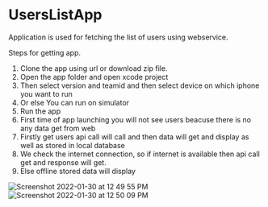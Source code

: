 # UsersListApp
Application is used for fetching the list of users using webservice.

Steps for getting app.

1. Clone the app using url or download zip file.
2. Open the app folder and open xcode project
3. Then select version and teamid and then select device on which iphone you want to run
4. Or else You can run on simulator
5. Run the app
6. First time of app launching you will not see users beacuse there is no any data get from web
7. Firstly get users api call will call and then data will get and display as well as stored in local database
8. We check the internet connection, so if internet is available then api call get and response will get.
9. Else offline stored data will display




![Screenshot 2022-01-30 at 12 49 55 PM](https://user-images.githubusercontent.com/93400035/151690661-f359d44a-4679-4a03-8741-0285865bfc08.png)
![Screenshot 2022-01-30 at 12 50 09 PM](https://user-images.githubusercontent.com/93400035/151690665-5c93c22c-a2e8-46d0-9b9e-7269538acf4e.png)

